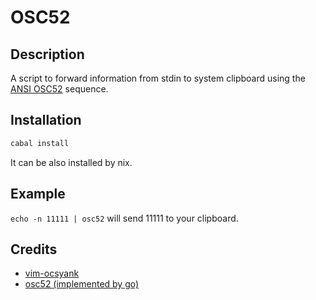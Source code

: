 # OSC52

## Description

A script to forward information from stdin to system clipboard using the [ANSI OSC52](https://invisible-island.net/xterm/ctlseqs/ctlseqs.html#h3-Operating-System-Commands) sequence.

## Installation

```bash
cabal install
```

It can be also installed by nix.

## Example

`echo -n 11111 | osc52` will send 11111 to your clipboard.

## Credits

- [vim-ocsyank](https://github.com/ojroques/vim-oscyank)
- [osc52 (implemented by go)](https://github.com/theimpostor/osc52)
